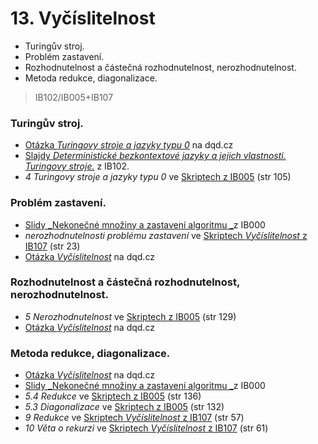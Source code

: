 # 13. Vyčíslitelnost

* Turingův stroj.
* Problém zastavení.
* Rozhodnutelnost a částečná rozhodnutelnost, nerozhodnutelnost.
* Metoda redukce, diagonalizace.

> IB102/IB005+IB107

### Turingův stroj.

* [Otázka _Turingovy stroje a jazyky typu 0_](http://statnice.dqd.cz/home:inf:in12/) na dqd.cz
* [Slajdy _Deterministické bezkontextové jazyky a jejich vlastnosti. Turingovy stroje._](https://is.muni.cz/el/1433/podzim2008/IB102/um/slajdy13.pdf) z IB102.
* _4 Turingovy stroje a jazyky typu 0_ ve [Skriptech z IB005](http://www.fi.muni.cz/usr/kretinsky/afj_I.pdf) \(str 105\)

### Problém zastavení.

* [Slidy _Nekonečné množiny a zastavení algoritmu _](http://www.fi.muni.cz/~hlineny/Vyuka/UINF/UInf-lect-pp-11.pdf)z IB000
* _nerozhodnutelnosti problému zastavení_ ve [Skriptech _Vyčíslitelnost_ z IB107](https://is.muni.cz/auth/el/1433/podzim2010/IB107/um/utv.pdf) \(str 23\)
* [Otázka _Vyčíslitelnost_](http://statnice.dqd.cz/home:inf:in13) na dqd.cz

### Rozhodnutelnost a částečná rozhodnutelnost, nerozhodnutelnost.

* _5 Nerozhodnutelnost_ ve [Skriptech z IB005](http://www.fi.muni.cz/usr/kretinsky/afj_I.pdf) \(str 129\)
* [Otázka _Vyčíslitelnost_](http://statnice.dqd.cz/home:inf:in13) na dqd.cz

### Metoda redukce, diagonalizace.

* [Otázka _Vyčíslitelnost_](http://statnice.dqd.cz/home:inf:in13) na dqd.cz
* [Slidy _Nekonečné množiny a zastavení algoritmu _](http://www.fi.muni.cz/~hlineny/Vyuka/UINF/UInf-lect-pp-11.pdf)z IB000
* _5.4 Redukce_ ve [Skriptech z IB005](http://www.fi.muni.cz/usr/kretinsky/afj_I.pdf) \(str 136\)
* _5.3 Diagonalizace_ ve [Skriptech z IB005](http://www.fi.muni.cz/usr/kretinsky/afj_I.pdf) \(str 132\)
* _9 Redukce_ ve [Skriptech _Vyčíslitelnost_ z IB107](https://is.muni.cz/auth/el/1433/podzim2010/IB107/um/utv.pdf) \(str 57\)
* _10 Věta o rekurzi_ ve [Skriptech _Vyčíslitelnost_ z IB107](https://is.muni.cz/auth/el/1433/podzim2010/IB107/um/utv.pdf) \(str 61\)



